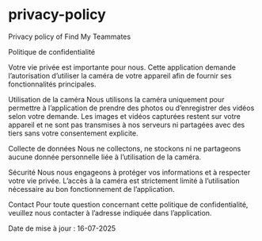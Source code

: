 # privacy-policy
Privacy policy of Find My Teammates

Politique de confidentialité

Votre vie privée est importante pour nous. Cette application demande l’autorisation d’utiliser la caméra de votre appareil afin de fournir ses fonctionnalités principales.

Utilisation de la caméra
Nous utilisons la caméra uniquement pour permettre à l’application de prendre des photos ou d’enregistrer des vidéos selon votre demande. Les images et vidéos capturées restent sur votre appareil et ne sont pas transmises à nos serveurs ni partagées avec des tiers sans votre consentement explicite.

Collecte de données
Nous ne collectons, ne stockons ni ne partageons aucune donnée personnelle liée à l’utilisation de la caméra.

Sécurité
Nous nous engageons à protéger vos informations et à respecter votre vie privée. L’accès à la caméra est strictement limité à l’utilisation nécessaire au bon fonctionnement de l’application.

Contact
Pour toute question concernant cette politique de confidentialité, veuillez nous contacter à l’adresse indiquée dans l’application.

Date de mise à jour : 16-07-2025

